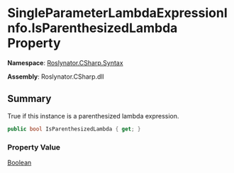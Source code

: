 # SingleParameterLambdaExpressionInfo\.IsParenthesizedLambda Property

**Namespace**: [Roslynator.CSharp.Syntax](../../README.md)

**Assembly**: Roslynator\.CSharp\.dll

## Summary

True if this instance is a parenthesized lambda expression\.

```csharp
public bool IsParenthesizedLambda { get; }
```

### Property Value

[Boolean](https://docs.microsoft.com/en-us/dotnet/api/system.boolean)

